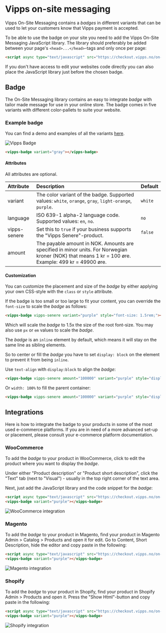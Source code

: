<!-- START_METADATA
---
title: "On-site messaging"
sidebar_position: 15
---
END_METADATA -->

# Vipps on-site messaging

Vipps On-Site Messaging contains a _badges_ in different variants that can be used to let your customers know that Vipps payment is accepted.

To be able to use the badge on your site you need to add the Vipps On-Site Messaging JavaScript library.
The library should preferably be added between your page's `<head>...</head>`-tags and only once per page:

```html
<script async type="text/javascript" src="https://checkout.vipps.no/on-site-messaging/v1/vipps-osm.js"></script>
```

If you don't have access to edit your websites code directly you can also place the JavaScript library just before the chosen badge.

## Badge

The On-Site Messaging library contains an easy to integrate _badge_ with tailor made message for use in your online store.
The badge comes in five variants with different color-pallets to suite your website.

### Example badge

You can find a demo and examples of all the variants [here](https://checkout.vipps.no/on-site-messaging/v1).

![Vipps Badge](resources/osm-badge.png)

```html
<vipps-badge variant="gray"></vipps-badge>
```

#### Attributes

All attributes are optional.

| Attribute    | Description                                                                                                                                             | Default |
|:-------------|:--------------------------------------------------------------------------------------------------------------------------------------------------------|:--------|
| variant      | The color variant of the badge. Supported values: `white`, `orange`, `gray`, `light-orange`, `purple`.                                                  | `white` |
| language     | ISO 639-1 alpha-2 language code. Supported values: `en`, `no`.                                                                                     | `no`    |
| vipps-senere | Set this to `true` if your business supports the "Vipps Senere"-product.                                                                                | `false` |
| amount       | The payable amount in NOK. Amounts are specified in minor units. For Norwegian kroner (NOK) that means 1 kr = 100 øre. Example: 499 kr = 49900 øre. |         |

#### Customization

You can customize the placement and size of the _badge_ by either applying your own CSS-style with the `class` or `style` attribute.

If the badge is too small or too large to fit your content, you can override the `font-size` to scale the _badge_ as follows:

```html
<vipps-badge vipps-senere variant="purple" style="font-size: 1.5rem;"></vipps-badge>
```

Which will scale the _badge_ to 1.5x the size of the root font-size. You may also use `px` or `em` values to scale the _badge_.

The _badge_ is an `inline` element by default, which means it will stay on the same line as sibling elements.

So to center or fill the _badge_ you have to set `display: block` on the element to prevent it from being `inline`.

Use `text-align` with `display:block` to align the _badge_:

```html
<vipps-badge vipps-senere amount="100000" variant="purple" style="display: block; text-align: center;"></vipps-badge>
```

Or `width: 100%` to fill the parent container:

```html
<vipps-badge vipps-senere amount="100000" variant="purple" style="display: block; width: 100%;"></vipps-badge>
```

## Integrations

Here is how to integrate the badge to your products in some of the most used e-commerce platforms.
If you are in need of a more advanced set-up or placement, please consult your e-commerce platform documentation.

### WooCommerce

To add the _badge_ to your product in WooCommerce, click to edit the product where you want to display the _badge_.

Under either "Product description" or "Product short description", click the "Text" tab (next to "Visual") - usually in the top right corner of the text area.

Next, just add the JavaScript library and the code snippet for the _badge_:

```html
<script async type="text/javascript" src="https://checkout.vipps.no/on-site-messaging/v1/vipps-osm.js"></script>
<vipps-badge variant="purple"></vipps-badge>
```

![WooCommerce integration](resources/osm-woocommerce.png)

### Magento

To add the _badge_ to your product in Magento, find your product in Magento Admin > Catalog > Products and open it for edit. Go to Content, Short Description, hide the editor and copy paste in the following:

```html
<script async type="text/javascript" src="https://checkout.vipps.no/on-site-messaging/v1/vipps-osm.js"></script>
<vipps-badge variant="purple"></vipps-badge>
```

![Magento integration](resources/osm-magento.png)

### Shopify

To add the _badge_ to your product in Shopify, find your product in Shopify Admin > Products and open it. Press the "Show Html"-button and copy paste in the following:

```html
<script async type="text/javascript" src="https://checkout.vipps.no/on-site-messaging/v1/vipps-osm.js"></script>
<vipps-badge variant="purple"></vipps-badge>
```

![Shopify integration](resources/osm-shopify.png)
